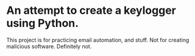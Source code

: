 # An attempt to create a keylogger using Python.

This project is for practicing email automation, and stuff. Not for creating <br>
malicious software. Definitely not.